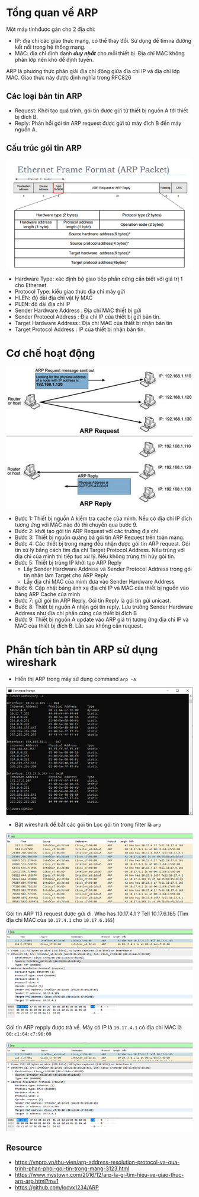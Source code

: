 # Tổng quan về ARP 
Một máy tínhđược gán cho 2 địa chỉ:
- IP: địa chỉ các giao thức mạng, có thể thay đổi. Sử dụng để tìm ra đường kết nối trong hệ thống mạng.
- MAC: địa chỉ định danh ***duy nhất*** cho mỗi thiết bị. Địa chỉ MAC không phân lớp nên khó để định tuyến.


ARP là phương thức phân giải địa chỉ động giữa địa chỉ IP và địa chỉ lớp MAC.
Giao thức này được định nghĩa trong RFC826

## Các loại bản tin ARP
- Request: Khởi tạo quá trình, gói tin được gửi từ thiết bị nguồn A tới thiết bị đích B.
- Reply: Phản hồi gói tin ARP request được gửi từ máy đích B đến máy nguồn A. 

## Cấu trúc gói tin ARP

![ARP](images/ARP_Package.png)

- Hardware Type: xác định bộ giao tiếp phần cứng cần biết với giá trị 1 cho Ethernet.
- Protocol Type: kiểu giao thức địa chỉ máy gửi
- HLEN: độ dài địa chỉ vật lý MAC
- PLEN: độ dài địa chỉ IP
- Sender Hardware Address : Địa chỉ MAC thiết bị gửi
- Sender Protocol Address : Địa chỉ IP của thiết bị gửi bản tin.
- Target Hardware Address : Địa chỉ MAC của thiết bị nhận bản tin
- Target Protocol Address : IP của thiết bị nhận bản tin.

# Cơ chế hoạt động

![ARP](images/ARP.png)

- Bước 1: Thiết bị nguồn A kiểm tra cache của mình. Nếu có địa chỉ IP đích tương ứng với MAC nào đó thì chuyển qua bước 9.
- Bước 2: khởi tạo gói tin ARP Request với các trường địa chỉ.
- Bước 3: Thiết bị nguồn quảng bá gói tin ARP Request trên toàn mạng.
- Bước 4: Các thiết bị trong mạng đều nhận được gói tin ARP request. Gói tin xử lý bằng cách tìm địa chỉ Target Protocol Address. Nếu trùng với địa chỉ của mình thì tiếp tục xử lý. Nếu không trùng thì hủy gói tin.
- Bước 5: Thiết bị trùng IP khởi tạo ARP Reply 
  - Lấy Sender Hardware Address và Sender Protocol Address trong gói tin nhận làm Target cho ARP Reply
  - Lấy địa chỉ MAC của mình đưa vào Sender Hardware Address
- Bước 6: Cập nhật bảng ánh xạ địa chỉ IP và MAC của thiết bị nguồn vào bảng ARP Cache của mình
- Bước 7: gửi gói tin ARP Reply. Gói tin Reply là gói tin gửi unicast.
- Bước 8: Thiết bị nguồn A nhận gói tin reply. Lưu trường Sender Hardware Address như địa chỉ phần cứng của thiết bị đích B
- Bước 9: Thiết bị nguồn A update vào ARP giá trị tương ứng địa chỉ IP và MAC của thiết bị đích B. Lần sau không cần request.

# Phân tích bản tin ARP sử dụng wireshark
 - Hiển thị ARP trong máy sử dụng command  `arp -a`

![ARP](images/show_arp.PNG)


- Bật wireshark để bắt các gói tin
  Lọc gói tin trong filter là `arp`

 ![ARP](images/arppackage.PNG)

Gói tin ARP 113 request được gửi đi. Who has 10.17.4.1 ? Tell 10.17.6.165 (Tìm địa chỉ MAC của `10.17.4.1` cho `10.17.6.165`)

![ARP](images/arp_request.PNG)

Gói tin ARP repply được trả về. Máy có IP là  `10.17.4.1` có địa chỉ MAC là `00:c1:64:c7:96:00`

![ARP](images/arp_request.PNG)

## Resource
- https://vnpro.vn/thu-vien/arp-address-resolution-protocol-va-qua-trinh-phan-phoi-goi-tin-trong-mang-3123.html
- https://www.mystown.com/2016/12/arp-la-gi-tim-hieu-ve-giao-thuc-arp-arp.html?m=1
- https://github.com/locvx1234/ARP